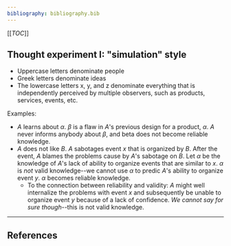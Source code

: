 ```yaml
---
bibliography: bibliography.bib
---
```


[[_TOC_]]

## Thought experiment I: "simulation" style

*  Uppercase letters denominate people
*  Greek letters denominate ideas
*  The lowercase letters x, y, and z denominate everything that is independently perceived by multiple observers, such as products, services, events, etc.

Examples: 

*  _A_ learns about $\alpha$. $\beta$ is a flaw in _A_'s previous design for a product, $\alpha$. _A_ never informs anybody about $\beta$, and beta does not become reliable knowledge.
*  _A_ does not like _B_. _A_ sabotages event _x_ that is organized by _B_. After the event, _A_ blames the problems cause by _A_'s sabotage on _B_. Let $\alpha$ be the knowledge of _A_'s lack of ability to organize events that are similar to _x_. $\alpha$ is _not_ valid knowledge--we cannot use $\alpha$ to predic _A_'s ability to organize event _y_. $\alpha$ becomes reliable knowledge.
    * To the connection between reliability and validity: _A_ might well internalize the problems with event _x_ and subsequently be unable to organize event _y_ because of a lack of confidence. _We cannot say for sure though_--this is not valid knowledge.

---

## References